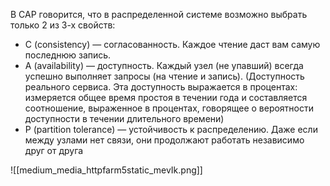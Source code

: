 В CAP говорится, что в распределенной системе возможно выбрать только 2 из 3-х свойств:  
- C (consistency) — согласованность. Каждое чтение даст вам самую последнюю запись.
- A (availability) — доступность. Каждый узел (не упавший) всегда успешно выполняет запросы (на чтение и запись). (Доступность реального сервиса. Эта доступность выражается в процентах: измеряется общее время простоя в течении года и составляется соотношение, выраженное в процентах, говорящее о вероятности доступности в течении длительного времени)
- P (partition tolerance) — устойчивость к распределению. Даже если между узлами нет связи, они продолжают работать независимо друг от друга

![[medium_media_httpfarm5static_mevIk.png]]